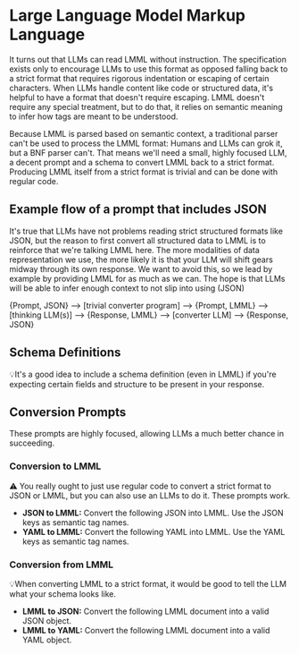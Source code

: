 # Large Language Model Markup Language
It turns out that LLMs can read LMML without instruction. The specification exists only to encourage LLMs to use this format as opposed falling back to a strict format that requires rigorous indentation or escaping of certain characters. When LLMs handle content like code or structured data, it's helpful to have a format that doesn't require escaping. LMML doesn't require any special treatment, but to do that, it relies on semantic meaning to infer how tags are meant to be understood.

Because LMML is parsed based on semantic context, a traditional parser can't be used to process the LMML format: Humans and LLMs can grok it, but a BNF parser can't. That means we'll need a small, highly focused LLM, a decent prompt and a schema to convert LMML back to a strict format. Producing LMML itself from a strict format is trivial and can be done with regular code.

## Example flow of a prompt that includes JSON
It's true that LLMs have not problems reading strict structured formats like JSON, but the reason to first convert all structured data to LMML is to reinforce that we're talking LMML here. The more modalities of data representation we use, the more likely it is that your LLM will shift gears midway through its own response. We want to avoid this, so we lead by example by providing LMML for as much as we can. The hope is that LLMs will be able to infer enough context to not slip into using (JSON)

{Prompt, JSON} --> [trivial converter program] --> {Prompt, LMML} --> [thinking LLM(s)] --> {Response, LMML} --> [converter LLM] --> {Response, JSON}

## Schema Definitions
💡It's a good idea to include a schema definition (even in LMML) if you're expecting certain fields and structure to be present in your response.

## Conversion Prompts

These prompts are highly focused, allowing LLMs a much better chance in succeeding.

### Conversion to LMML
⚠️ You really ought to just use regular code to convert a strict format to JSON or LMML, but you can also use an LLMs to do it.  These prompts work.

  * **JSON to LMML:** Convert the following JSON into LMML. Use the JSON keys as semantic tag names.
  * **YAML to LMML:** Convert the following YAML into LMML. Use the YAML keys as semantic tag names.

### Conversion from LMML

💡When converting LMML to a strict format, it would be good to tell the LLM what your schema looks like. 

  * **LMML to JSON:** Convert the following LMML document into a valid JSON object.
  * **LMML to YAML:** Convert the following LMML document into a valid YAML object.
